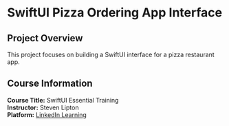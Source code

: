 # SwiftUI Pizza Ordering App Interface

## Project Overview  
This project focuses on building a SwiftUI interface for a pizza restaurant app.

## Course Information  
**Course Title:** SwiftUI Essential Training  
**Instructor:** Steven Lipton  
**Platform:** [LinkedIn Learning](https://www.linkedin.com/learning/swiftui-essential-training-18764703)

